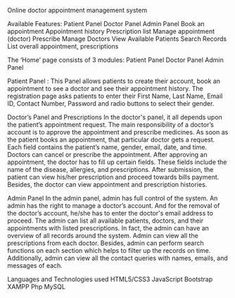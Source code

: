 Online doctor appointment management system 


Available Features:
Patient Panel
Doctor Panel
Admin Panel
Book an appointment
Appointment history
Prescription list
Manage appointment (doctor)
Prescribe
Manage Doctors
View Available Patients
Search Records
List overall appointment, prescriptions

The ‘Home’ page consists of 3 modules:
Patient Panel
Doctor Panel
Admin Panel

Patient Panel : 
This Panel allows patients to create their account, book an appointment to see a doctor and see their appointment history. The registration page asks patients to enter their First Name, Last Name, Email ID, Contact Number, Password and radio buttons to select their gender.

Doctor’s Panel and Prescriptions
In the doctor's panel, it all depends upon the patient’s appointment request. The main responsibility of a doctor’s account is to approve the appointment and prescribe medicines. As soon as the patient books an appointment, that particular doctor gets a request. Each field contains the patient’s name, gender, email, date, and time. Doctors can cancel or prescribe the appointment. After approving an appointment, the doctor has to fill up certain fields. These fields include the name of the disease, allergies, and prescriptions. After submission, the patient can view his/her prescription and proceed towards bills payment. Besides, the doctor can view appointment and prescription histories.

Admin Panel
In the admin panel, admin has full control of the system. An admin has the right to manage a doctor’s account. And for the removal of the doctor’s account, he/she has to enter the doctor's email address to proceed. The admin can list all available patients, doctors, and their appointments with listed prescriptions. In fact, the admin can have an overview of all records around the system. Admin can view all the prescriptions from each doctor. Besides, admin can perform search functions on each section which helps to filter up the records on time. Additionally, admin can view all the contact queries with names, emails, and messages of each.


Languages and Technologies used
HTML5/CSS3
JavaScript 
Bootstrap 
XAMPP
Php
MySQL 
